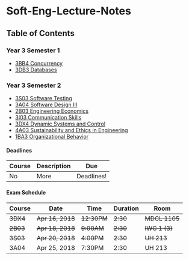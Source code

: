 # Soft-Eng-Lecture-Notes

## Table of Contents

### Year 3 Semester 1

- [3BB4 Concurrency](3A/3BB4/README.md)
- [3DB3 Databases](3A/3DB3/README.md)

### Year 3 Semester 2

- [3S03 Software Testing](3B/3S03/README.md)
- [3A04 Software Design III](3B/3A04/README.md)
- [2B03 Engineering Economics](3B/2B03/README.md)
- [3I03 Communication Skills](3B/3I03/README.md)
- [3DX4 Dynamic Systems and Control](3B/3DX4/README.md)
- [4A03 Sustainability and Ethics in Engineering](3B/4A03/README.md)
- [1BA3 Organizational Behavior](3B/1BA3/README.md)

#### Deadlines

Course | Description | Due
-------|-------------|----
No | More | Deadlines!

#### Exam Schedule

Course | Date | Time | Duration | Room
--------|-----|------|----------|------
~~3DX4~~ | ~~Apr 16, 2018~~ | ~~12:30PM~~ | ~~2:30~~ | ~~MDCL 1105~~
~~2B03~~ | ~~Apr 18, 2018~~ | ~~9:00AM~~ | ~~2:30~~ | ~~IWC 1 (3)~~
~~3S03~~ | ~~Apr 20, 2018~~ | ~~4:00PM~~ | ~~2:30~~ | ~~UH 213~~
3A04 | Apr 25, 2018 | 7:30PM | 2:30 | UH 213